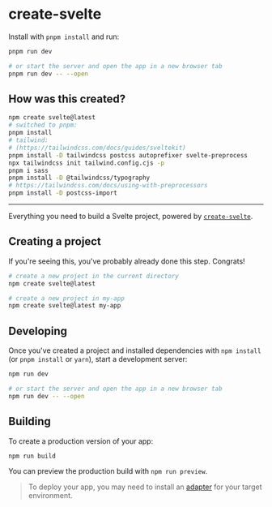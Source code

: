 # create-svelte

Install with `pnpm install` and run:

```bash
pnpm run dev

# or start the server and open the app in a new browser tab
pnpm run dev -- --open
```

## How was this created?

```bash
npm create svelte@latest
# switched to pnpm:
pnpm install
# tailwind:
# (https://tailwindcss.com/docs/guides/sveltekit)
pnpm install -D tailwindcss postcss autoprefixer svelte-preprocess
npx tailwindcss init tailwind.config.cjs -p
pnpm i sass
pnpm install -D @tailwindcss/typography
# https://tailwindcss.com/docs/using-with-preprocessors
pnpm install -D postcss-import
```

<hr>

Everything you need to build a Svelte project, powered by [`create-svelte`](https://github.com/sveltejs/kit/tree/master/packages/create-svelte).

## Creating a project

If you're seeing this, you've probably already done this step. Congrats!

```bash
# create a new project in the current directory
npm create svelte@latest

# create a new project in my-app
npm create svelte@latest my-app
```

## Developing

Once you've created a project and installed dependencies with `npm install` (or `pnpm install` or `yarn`), start a development server:

```bash
npm run dev

# or start the server and open the app in a new browser tab
npm run dev -- --open
```

## Building

To create a production version of your app:

```bash
npm run build
```

You can preview the production build with `npm run preview`.

> To deploy your app, you may need to install an [adapter](https://kit.svelte.dev/docs/adapters) for your target environment.
